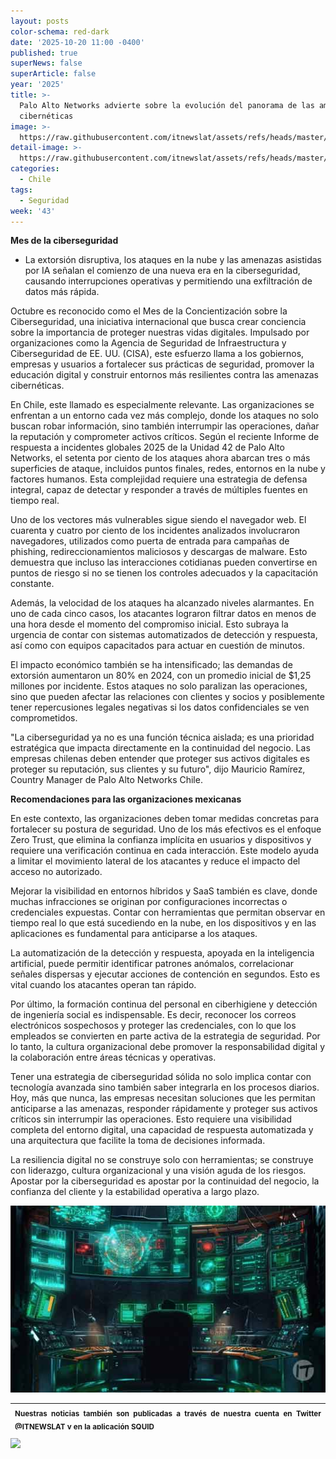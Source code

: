 ```yaml
---
layout: posts
color-schema: red-dark
date: '2025-10-20 11:00 -0400'
published: true
superNews: false
superArticle: false
year: '2025'
title: >-
  Palo Alto Networks advierte sobre la evolución del panorama de las amenazas
  cibernéticas
image: >-
  https://raw.githubusercontent.com/itnewslat/assets/refs/heads/master/img/540x320/Amenazas-industriales-p.jpg
detail-image: >-
  https://raw.githubusercontent.com/itnewslat/assets/refs/heads/master/img/1024x680/Amenazas-industriales-g.jpg
categories:
  - Chile
tags:
  - Seguridad
week: '43'
---
```

**Mes de la ciberseguridad** 
- La extorsión disruptiva, los ataques en la nube y las amenazas asistidas por IA señalan el comienzo de una nueva era en la ciberseguridad, causando interrupciones operativas y permitiendo una exfiltración de datos más rápida.

Octubre es reconocido como el Mes de la Concientización sobre la Ciberseguridad, una iniciativa internacional que busca crear conciencia sobre la importancia de proteger nuestras vidas digitales. Impulsado por organizaciones como la Agencia de Seguridad de Infraestructura y Ciberseguridad de EE. UU. (CISA), este esfuerzo llama a los gobiernos, empresas y usuarios a fortalecer sus prácticas de seguridad, promover la educación digital y construir entornos más resilientes contra las amenazas cibernéticas.

En Chile, este llamado es especialmente relevante. Las organizaciones se enfrentan a un entorno cada vez más complejo, donde los ataques no solo buscan robar información, sino también interrumpir las operaciones, dañar la reputación y comprometer activos críticos. Según el reciente Informe de respuesta a incidentes globales 2025 de la Unidad 42 de Palo Alto Networks, el setenta por ciento de los ataques ahora abarcan tres o más superficies de ataque, incluidos puntos finales, redes, entornos en la nube y factores humanos. Esta complejidad requiere una estrategia de defensa integral, capaz de detectar y responder a través de múltiples fuentes en tiempo real.

Uno de los vectores más vulnerables sigue siendo el navegador web. El cuarenta y cuatro por ciento de los incidentes analizados involucraron navegadores, utilizados como puerta de entrada para campañas de phishing, redireccionamientos maliciosos y descargas de malware. Esto demuestra que incluso las interacciones cotidianas pueden convertirse en puntos de riesgo si no se tienen los controles adecuados y la capacitación constante.

Además, la velocidad de los ataques ha alcanzado niveles alarmantes. En uno de cada cinco casos, los atacantes lograron filtrar datos en menos de una hora desde el momento del compromiso inicial. Esto subraya la urgencia de contar con sistemas automatizados de detección y respuesta, así como con equipos capacitados para actuar en cuestión de minutos.

El impacto económico también se ha intensificado; las demandas de extorsión aumentaron un 80% en 2024, con un promedio inicial de $1,25 millones por incidente. Estos ataques no solo paralizan las operaciones, sino que pueden afectar las relaciones con clientes y socios y posiblemente tener repercusiones legales negativas si los datos confidenciales se ven comprometidos.

"La ciberseguridad ya no es una función técnica aislada; es una prioridad estratégica que impacta directamente en la continuidad del negocio. Las empresas chilenas deben entender que proteger sus activos digitales es proteger su reputación, sus clientes y su futuro", dijo Mauricio Ramírez, Country Manager de Palo Alto Networks Chile.

**Recomendaciones para las organizaciones mexicanas**

En este contexto, las organizaciones deben tomar medidas concretas para fortalecer su postura de seguridad. Uno de los más efectivos es el enfoque Zero Trust, que elimina la confianza implícita en usuarios y dispositivos y requiere una verificación continua en cada interacción. Este modelo ayuda a limitar el movimiento lateral de los atacantes y reduce el impacto del acceso no autorizado.

Mejorar la visibilidad en entornos híbridos y SaaS también es clave, donde muchas infracciones se originan por configuraciones incorrectas o credenciales expuestas. Contar con herramientas que permitan observar en tiempo real lo que está sucediendo en la nube, en los dispositivos y en las aplicaciones es fundamental para anticiparse a los ataques.

La automatización de la detección y respuesta, apoyada en la inteligencia artificial, puede permitir identificar patrones anómalos, correlacionar señales dispersas y ejecutar acciones de contención en segundos. Esto es vital cuando los atacantes operan tan rápido.

Por último, la formación continua del personal en ciberhigiene y detección de ingeniería social es indispensable. Es decir, reconocer los correos electrónicos sospechosos y proteger las credenciales, con lo que los empleados se convierten en parte activa de la estrategia de seguridad. Por lo tanto, la cultura organizacional debe promover la responsabilidad digital y la colaboración entre áreas técnicas y operativas.

Tener una estrategia de ciberseguridad sólida no solo implica contar con tecnología avanzada sino también saber integrarla en los procesos diarios. Hoy, más que nunca, las empresas necesitan soluciones que les permitan anticiparse a las amenazas, responder rápidamente y proteger sus activos críticos sin interrumpir las operaciones. Esto requiere una visibilidad completa del entorno digital, una capacidad de respuesta automatizada y una arquitectura que facilite la toma de decisiones informada.

La resiliencia digital no se construye solo con herramientas; se construye con liderazgo, cultura organizacional y una visión aguda de los riesgos. Apostar por la ciberseguridad es apostar por la continuidad del negocio, la confianza del cliente y la estabilidad operativa a largo plazo.

![](https://raw.githubusercontent.com/itnewslat/assets/refs/heads/master/img/540x320/Amenazas-industriales-p.jpg)

<table style="height: 42px;" width="569">
<tbody>
<tr>
<td style="text-align: justify;"><sub><strong>Nuestras noticias también son publicadas a través de nuestra cuenta en Twitter <a href="https://twitter.com/itnewslat?lang=es">@ITNEWSLAT</a> y en la aplicación <a href="https://squidapp.co/en/">SQUID</a></strong></sub></td>
</tr>
</tbody>
</table>

<img src="https://tracker.metricool.com/c3po.jpg?hash=56f88a41e39ab42c063cc51676587a04"/>